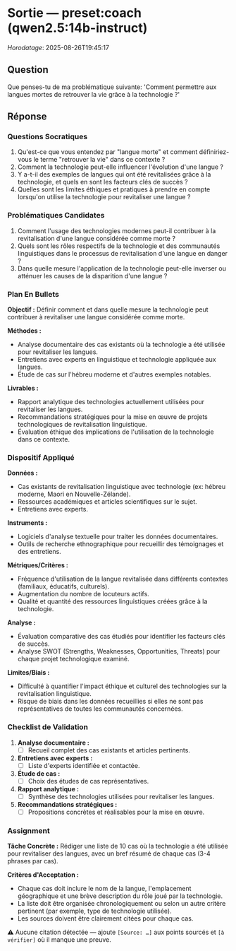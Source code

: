 # Sortie — preset:coach (qwen2.5:14b-instruct)
_Horodatage_: 2025-08-26T19:45:17

## Question
Que penses-tu de ma problématique suivante: 'Comment permettre aux langues mortes de retrouver la vie grâce à la technologie ?'

## Réponse
### Questions Socratiques

1. Qu'est-ce que vous entendez par "langue morte" et comment définiriez-vous le terme "retrouver la vie" dans ce contexte ?
2. Comment la technologie peut-elle influencer l'évolution d'une langue ? 
3. Y a-t-il des exemples de langues qui ont été revitalisées grâce à la technologie, et quels en sont les facteurs clés de succès ?
4. Quelles sont les limites éthiques et pratiques à prendre en compte lorsqu'on utilise la technologie pour revitaliser une langue ?

### Problématiques Candidates

1. Comment l'usage des technologies modernes peut-il contribuer à la revitalisation d'une langue considérée comme morte ?
2. Quels sont les rôles respectifs de la technologie et des communautés linguistiques dans le processus de revitalisation d'une langue en danger ?
3. Dans quelle mesure l'application de la technologie peut-elle inverser ou atténuer les causes de la disparition d'une langue ?

### Plan En Bullets

**Objectif :**
Définir comment et dans quelle mesure la technologie peut contribuer à revitaliser une langue considérée comme morte.

**Méthodes :**
- Analyse documentaire des cas existants où la technologie a été utilisée pour revitaliser les langues.
- Entretiens avec experts en linguistique et technologie appliquée aux langues.
- Étude de cas sur l'hébreu moderne et d'autres exemples notables.

**Livrables :**
- Rapport analytique des technologies actuellement utilisées pour revitaliser les langues.
- Recommandations stratégiques pour la mise en œuvre de projets technologiques de revitalisation linguistique.
- Évaluation éthique des implications de l'utilisation de la technologie dans ce contexte.

### Dispositif Appliqué

**Données :**
- Cas existants de revitalisation linguistique avec technologie (ex: hébreu moderne, Maori en Nouvelle-Zélande).
- Ressources académiques et articles scientifiques sur le sujet.
- Entretiens avec experts.

**Instruments :**
- Logiciels d'analyse textuelle pour traiter les données documentaires.
- Outils de recherche ethnographique pour recueillir des témoignages et des entretiens.

**Métriques/Critères :**
- Fréquence d'utilisation de la langue revitalisée dans différents contextes (familiaux, éducatifs, culturels).
- Augmentation du nombre de locuteurs actifs.
- Qualité et quantité des ressources linguistiques créées grâce à la technologie.

**Analyse :**
- Évaluation comparative des cas étudiés pour identifier les facteurs clés de succès.
- Analyse SWOT (Strengths, Weaknesses, Opportunities, Threats) pour chaque projet technologique examiné.

**Limites/Biais :**
- Difficulté à quantifier l'impact éthique et culturel des technologies sur la revitalisation linguistique.
- Risque de biais dans les données recueillies si elles ne sont pas représentatives de toutes les communautés concernées.

### Checklist de Validation

1. **Analyse documentaire :** 
   - [ ] Recueil complet des cas existants et articles pertinents.
2. **Entretiens avec experts :**
   - [ ] Liste d'experts identifiée et contactée.
3. **Étude de cas :**
   - [ ] Choix des études de cas représentatives.
4. **Rapport analytique :**
   - [ ] Synthèse des technologies utilisées pour revitaliser les langues.
5. **Recommandations stratégiques :**
   - [ ] Propositions concrètes et réalisables pour la mise en œuvre.

### Assignment

**Tâche Concrète :**
Rédiger une liste de 10 cas où la technologie a été utilisée pour revitaliser des langues, avec un bref résumé de chaque cas (3-4 phrases par cas).

**Critères d'Acceptation :**
- Chaque cas doit inclure le nom de la langue, l'emplacement géographique et une brève description du rôle joué par la technologie.
- La liste doit être organisée chronologiquement ou selon un autre critère pertinent (par exemple, type de technologie utilisée).
- Les sources doivent être clairement citées pour chaque cas.

⚠️ Aucune citation détectée — ajoute `[Source: …]` aux points sourcés et `[à vérifier]` où il manque une preuve.
